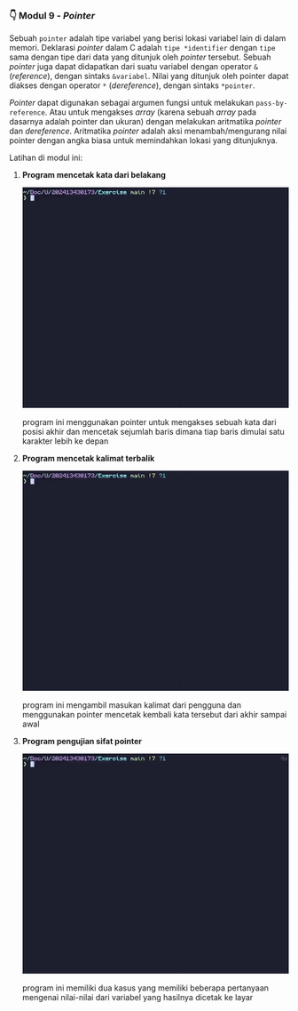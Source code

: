 ### 👇 Modul 9 - _Pointer_

Sebuah `pointer` adalah tipe variabel yang berisi lokasi variabel lain di dalam
memori. Deklarasi _pointer_ dalam C adalah `tipe *identifier` dengan `tipe`
sama dengan tipe dari data yang ditunjuk oleh _pointer_ tersebut. Sebuah
_pointer_ juga dapat didapatkan dari suatu variabel dengan operator `&`
(_reference_), dengan sintaks `&variabel`. Nilai yang ditunjuk oleh pointer
dapat diakses dengan operator `*` (_dereference_), dengan sintaks `*pointer`.

_Pointer_ dapat digunakan sebagai argumen fungsi untuk melakukan
`pass-by-reference`. Atau untuk mengakses _array_ (karena sebuah _array_ pada
dasarnya adalah pointer dan ukuran) dengan melakukan aritmatika _pointer_ dan
_dereference_. Aritmatika _pointer_ adalah aksi menambah/mengurang nilai
pointer dengan angka biasa untuk memindahkan lokasi yang ditunjuknya.

Latihan di modul ini:

1. **Program mencetak kata dari belakang**

   <div align='center'>
      <img src="/assets/Modul_9_Jobsheet_1.gif" width="540" />
   </div>

   program ini menggunakan pointer untuk mengakses sebuah kata dari posisi
   akhir dan mencetak sejumlah baris dimana tiap baris dimulai satu karakter
   lebih ke depan

2. **Program mencetak kalimat terbalik**
   
   <div align='center'>
      <img src="/assets/Modul_9_Jobsheet_2.gif" width="540" />
   </div>

   program ini mengambil masukan kalimat dari pengguna dan menggunakan pointer
   mencetak kembali kata tersebut dari akhir sampai awal

3. **Program pengujian sifat pointer**

   <div align='center'>
      <img src="/assets/Modul_9_Jobsheet_3.gif" width="540" />
   </div>

   program ini memiliki dua kasus yang memiliki beberapa pertanyaan mengenai
   nilai-nilai dari variabel yang hasilnya dicetak ke layar

